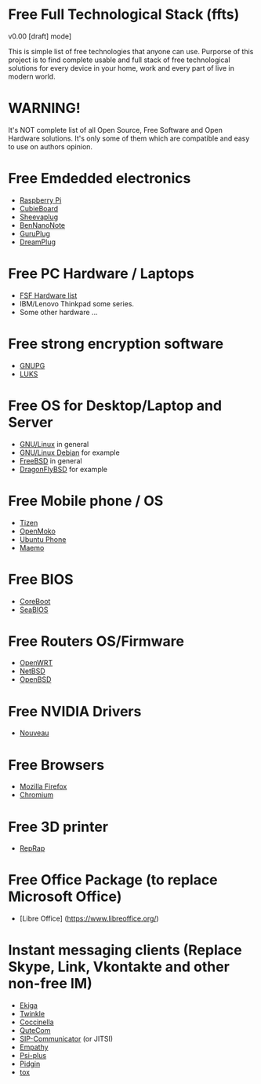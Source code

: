 Free Full Technological Stack (ffts)
====================================

v0.00 [draft] mode]

This is simple list of free technologies that anyone can use.
Purporse of this project is to find complete usable and 
full stack of free technological solutions for every device 
in your home, work and every part of live in modern world.

# WARNING!

It's NOT complete list of all Open Source, Free Software and
Open Hardware solutions.
It's only some of them which are compatible and easy to use
on authors opinion.



Free Emdedded electronics
=========================
* [Raspberry Pi](http://www.raspberrypi.org/)
* [CubieBoard](http://cubieboard.org/)
* [Sheevaplug](http://en.wikipedia.org/wiki/SheevaPlug)
* [BenNanoNote](http://en.qi-hardware.com/wiki/Ben_NanoNote)
* [GuruPlug](http://en.wikipedia.org/wiki/GuruPlug)
* [DreamPlug](http://www.globalscaletechnologies.com/c-5-dreamplugs.aspx)

Free PC Hardware / Laptops
==========================
* [FSF Hardware list](http://www.fsf.org/resources/hw/endorsement/respects-your-freedom)
* IBM/Lenovo Thinkpad some series.
* Some other hardware ...

Free strong encryption software
===============================
* [GNUPG](https://www.gnupg.org/)
* [LUKS](https://code.google.com/p/cryptsetup/)

Free OS for Desktop/Laptop and Server
==========================
* [GNU/Linux](http://www.linuxfoundation.org/) in general
* [GNU/Linux Debian](https://www.debian.org/) for example
* [FreeBSD](https://www.freebsd.org) in general
* [DragonFlyBSD](http://www.dragonflybsd.org/) for example

Free Mobile phone / OS
======================
* [Tizen](https://www.tizen.org)
* [OpenMoko](http://wiki.openmoko.org/wiki/Main_Page)
* [Ubuntu Phone](http://www.ubuntu.com/phone)
* [Maemo](http://maemo.org/)

Free BIOS
=========
* [CoreBoot](http://www.coreboot.org/)
* [SeaBIOS](http://www.seabios.org/SeaBIOS)

Free Routers OS/Firmware
========================
* [OpenWRT](https://openwrt.org/)
* [NetBSD](http://www.netbsd.org/)
* [OpenBSD](http://www.openbsd.org/)

Free NVIDIA Drivers
===================
* [Nouveau](http://nouveau.freedesktop.org/wiki/)

Free Browsers
=============
* [Mozilla Firefox](https://www.mozilla.org)
* [Chromium](https://www.chromium.org/)

Free 3D printer
===============
* [RepRap](http://reprap.org/)

Free Office Package (to replace Microsoft Office)
=================================================
* [Libre Office] (https://www.libreoffice.org/)


Instant messaging clients (Replace Skype, Link, Vkontakte and other non-free IM)
================================================================================
* [Ekiga](http://www.ekiga.org/)
* [Twinkle](http://mfnboer.home.xs4all.nl/twinkle/index.html)
* [Coccinella](http://thecoccinella.org/)
* [QuteCom](http://qutecom.org/)
* [SIP-Communicator](https://jitsi.org/) (or JITSI)
* [Empathy](https://wiki.gnome.org/action/show/Apps/Empathy)
* [Psi-plus](http://psi-plus.com/)
* [Pidgin](https://www.pidgin.im/)
* [tox](https://tox.im)


